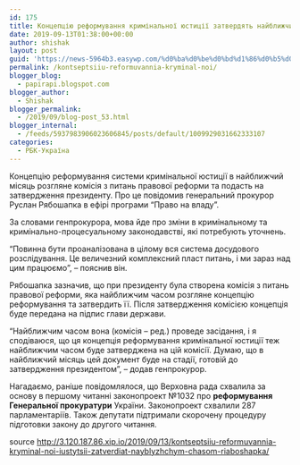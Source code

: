 ```yaml
---
id: 175
title: Концепцію реформування кримінальної юстиції затвердять найближчим часом, – Рябошапка
date: 2019-09-13T01:38:00+00:00
author: shishak
layout: post
guid: 'https://news-5964b3.easywp.com/%d0%ba%d0%be%d0%bd%d1%86%d0%b5%d0%bf%d1%86%d1%96%d1%8e-%d1%80%d0%b5%d1%84%d0%be%d1%80%d0%bc%d1%83%d0%b2%d0%b0%d0%bd%d0%bd%d1%8f-%d0%ba%d1%80%d0%b8%d0%bc%d1%96%d0%bd%d0%b0%d0%bb%d1%8c%d0%bd%d0%be%d1%97/'
permalink: /kontseptsiiu-reformuvannia-kryminal-noi/
blogger_blog:
  - papirapi.blogspot.com
blogger_author:
  - Shishak
blogger_permalink:
  - /2019/09/blog-post_53.html
blogger_internal:
  - /feeds/5937983906023606845/posts/default/1009929031662333107
categories:
  - РБК-Україна
---
```

Концепцію реформування системи кримінальної юстиції в найближчий місяць розгляне комісія з питань правової реформи та подасть на затвердження президенту. Про це повідомив генеральний прокурор Руслан Рябошапка в ефірі програми “Право на владу”.

За словами генпрокурора, мова йде про зміни в кримінальному та кримінально-процесуальному законодавстві, які потребують уточнень.

“Повинна бути проаналізована в цілому вся система досудового розслідування. Це величезний комплексний пласт питань, і ми зараз над цим працюємо”, – пояснив він.

Рябошапка зазначив, що при президенту була створена комісія з питань правової реформи, яка найближчим часом розгляне концепцію реформування та затвердить її. Після затвердження комісією концепція буде передана на підпис глави держави.

“Найближчим часом вона (комісія – ред.) проведе засідання, і я сподіваюся, що ця концепція реформування кримінальної юстиції теж найближчим часом буде затверджена на цій комісії. Думаю, що в найближчий місяць цей документ буде на стадії, готовій до затвердження президентом”, – додав генпрокурор.

Нагадаємо, раніше повідомлялося, що Верховна рада схвалила за основу в першому читанні законопроект №1032 про **реформування Генеральної прокуратури** України. Законопроект схвалили 287 парламентаріїв. Також депутати підтримали скорочену процедуру підготовки закону до другого читання.

source <http://3.120.187.86.xip.io/2019/09/13/kontseptsiiu-reformuvannia-kryminal-noi-iustytsii-zatverdiat-nayblyzhchym-chasom-riaboshapka/>